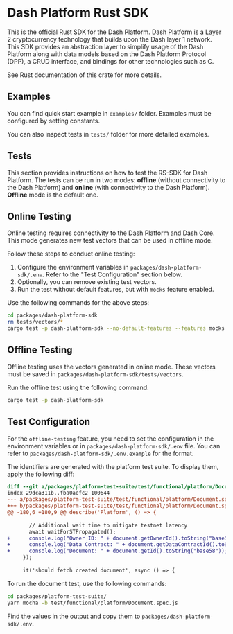 # Dash Platform Rust SDK

This is the official Rust SDK for the Dash Platform. Dash Platform is a Layer 2 cryptocurrency technology that builds upon the Dash layer 1 network. This SDK provides an abstraction layer to simplify usage of the Dash Platform along with data models based on the Dash Platform Protocol (DPP), a CRUD interface, and bindings for other technologies such as C.

See Rust documentation of this crate for more details.

## Examples

You can find quick start example in `examples/` folder. Examples must be configured by setting constants.

You can also inspect tests in `tests/` folder for more detailed examples.

## Tests

This section provides instructions on how to test the RS-SDK for Dash Platform. The tests can be run in two modes: **offline** (without connectivity to the Dash Platform) and **online** (with connectivity to the Dash Platform). **Offline** mode is the default one.

## Online Testing

Online testing requires connectivity to the Dash Platform and Dash Core. This mode generates new test vectors that can be used in offline mode.

Follow these steps to conduct online testing:

1. Configure the environment variables in `packages/dash-platform-sdk/.env`. Refer to the "Test Configuration" section below.
2. Optionally, you can remove existing test vectors.
3. Run the test without default features, but with `mocks` feature enabled.

Use the following commands for the above steps:

```bash
cd packages/dash-platform-sdk
rm tests/vectors/*
cargo test -p dash-platform-sdk --no-default-features --features mocks
```

## Offline Testing

Offline testing uses the vectors generated in online mode. These vectors must be saved in `packages/dash-platform-sdk/tests/vectors`.

Run the offline test using the following command:

```bash
cargo test -p dash-platform-sdk
```

## Test Configuration

For the `offline-testing` feature, you need to set the configuration in the environment variables or in `packages/dash-platform-sdk/.env` file. You can refer to `packages/dash-platform-sdk/.env.example` for the format.

The identifiers are generated with the platform test suite. To display them, apply the following diff:

```diff
diff --git a/packages/platform-test-suite/test/functional/platform/Document.spec.js b/packages/platform-test-suite/test/functional/platform/Document.spec.js
index 29dca311b..fba0aefc2 100644
--- a/packages/platform-test-suite/test/functional/platform/Document.spec.js
+++ b/packages/platform-test-suite/test/functional/platform/Document.spec.js
@@ -180,6 +180,9 @@ describe('Platform', () => {
 
       // Additional wait time to mitigate testnet latency
       await waitForSTPropagated();
+      console.log("Owner ID: " + document.getOwnerId().toString("base58"));
+      console.log("Data Contract: " + document.getDataContractId().toString("base58"));
+      console.log("Document: " + document.getId().toString("base58"));
     });
 
     it('should fetch created document', async () => {

```

To run the document test, use the following commands:

```bash
cd packages/platform-test-suite/
yarn mocha -b test/functional/platform/Document.spec.js
```

Find the values in the output and copy them to `packages/dash-platform-sdk/.env`.
